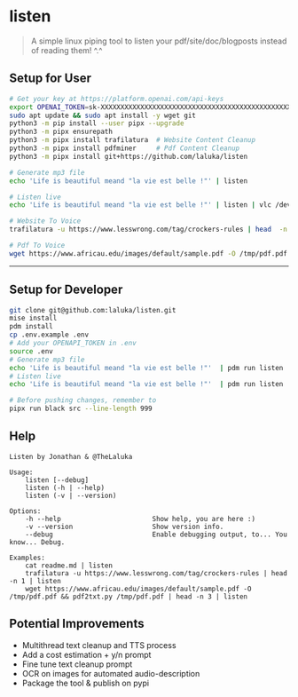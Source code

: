 # listen

> A simple linux piping tool to listen your pdf/site/doc/blogposts instead of reading them! ^.^

## Setup for User

```bash
# Get your key at https://platform.openai.com/api-keys
export OPENAI_TOKEN=sk-XXXXXXXXXXXXXXXXXXXXXXXXXXXXXXXXXXXXXXXXXXXXXXXX
sudo apt update && sudo apt install -y wget git
python3 -m pip install --user pipx --upgrade
python3 -m pipx ensurepath
python3 -m pipx install trafilatura  # Website Content Cleanup
python3 -m pipx install pdfminer     # Pdf Content Cleanup
python3 -m pipx install git+https://github.com/laluka/listen

# Generate mp3 file
echo 'Life is beautiful meand "la vie est belle !"' | listen

# Listen live
echo 'Life is beautiful meand "la vie est belle !"' | listen | vlc /dev/stdin

# Website To Voice
trafilatura -u https://www.lesswrong.com/tag/crockers-rules | head  -n 1 | listen

# Pdf To Voice
wget https://www.africau.edu/images/default/sample.pdf -O /tmp/pdf.pdf && pdf2txt.py /tmp/pdf.pdf | head -n 3 | listen
```

---

## Setup for Developer

```bash
git clone git@github.com:laluka/listen.git
mise install
pdm install
cp .env.example .env
# Add your OPENAPI_TOKEN in .env
source .env
# Generate mp3 file
echo 'Life is beautiful meand "la vie est belle !"'  | pdm run listen
# Listen live
echo 'Life is beautiful meand "la vie est belle !"'  | pdm run listen

# Before pushing changes, remember to
pipx run black src --line-length 999
```

## Help

```text
Listen by Jonathan & @TheLaluka

Usage:
    listen [--debug]
    listen (-h | --help)
    listen (-v | --version)

Options:
    -h --help                       Show help, you are here :)
    -v --version                    Show version info.
    --debug                         Enable debugging output, to... You know... Debug.

Examples:
    cat readme.md | listen
    trafilatura -u https://www.lesswrong.com/tag/crockers-rules | head  -n 1 | listen
    wget https://www.africau.edu/images/default/sample.pdf -O /tmp/pdf.pdf && pdf2txt.py /tmp/pdf.pdf | head -n 3 | listen
```

## Potential Improvements

- Multithread text cleanup and TTS process
- Add a cost estimation + y/n prompt
- Fine tune text cleanup prompt
- OCR on images for automated audio-description
- Package the tool & publish on pypi
